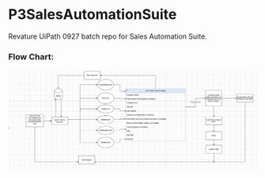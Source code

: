 # P3SalesAutomationSuite
Revature UiPath 0927 batch repo for Sales Automation Suite.

### Flow Chart:
![Diagram](https://github.com/Sales-Automation-Suite/P3SalesAutomationSuite/blob/main/Diagram.JPG)
